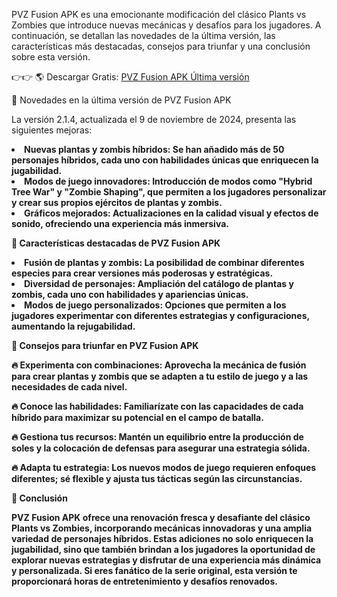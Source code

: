 PVZ Fusion APK es una emocionante modificación del clásico Plants vs Zombies que introduce nuevas mecánicas y desafíos para los jugadores. A continuación, se detallan las novedades de la última versión, las características más destacadas, consejos para triunfar y una conclusión sobre esta versión.

👉👉 🌎 Descargar Gratis: [PVZ Fusion APK Última versión](https://modhehe.com/pvz-fusion/)


🌟 Novedades en la última versión de PVZ Fusion APK


La versión 2.1.4, actualizada el 9 de noviembre de 2024, presenta las siguientes mejoras:

<li><strong> Nuevas plantas y zombis híbridos: Se han añadido más de 50 personajes híbridos, cada uno con habilidades únicas que enriquecen la jugabilidad. 


<li><strong> Modos de juego innovadores: Introducción de modos como "Hybrid Tree War" y "Zombie Shaping", que permiten a los jugadores personalizar y crear sus propios ejércitos de plantas y zombis. 


<li><strong> Gráficos mejorados: Actualizaciones en la calidad visual y efectos de sonido, ofreciendo una experiencia más inmersiva. 


🌟 Características destacadas de PVZ Fusion APK



<li><strong> Fusión de plantas y zombis: La posibilidad de combinar diferentes especies para crear versiones más poderosas y estratégicas. 


<li><strong> Diversidad de personajes: Ampliación del catálogo de plantas y zombis, cada uno con habilidades y apariencias únicas. 


<li><strong> Modos de juego personalizados: Opciones que permiten a los jugadores experimentar con diferentes estrategias y configuraciones, aumentando la rejugabilidad. 


🌟 Consejos para triunfar en PVZ Fusion APK


🔥 Experimenta con combinaciones: Aprovecha la mecánica de fusión para crear plantas y zombis que se adapten a tu estilo de juego y a las necesidades de cada nivel.

🔥 Conoce las habilidades: Familiarízate con las capacidades de cada híbrido para maximizar su potencial en el campo de batalla.

🔥 Gestiona tus recursos: Mantén un equilibrio entre la producción de soles y la colocación de defensas para asegurar una estrategia sólida.

🔥 Adapta tu estrategia: Los nuevos modos de juego requieren enfoques diferentes; sé flexible y ajusta tus tácticas según las circunstancias.


🌟 Conclusión


PVZ Fusion APK ofrece una renovación fresca y desafiante del clásico Plants vs Zombies, incorporando mecánicas innovadoras y una amplia variedad de personajes híbridos. Estas adiciones no solo enriquecen la jugabilidad, sino que también brindan a los jugadores la oportunidad de explorar nuevas estrategias y disfrutar de una experiencia más dinámica y personalizada. Si eres fanático de la serie original, esta versión te proporcionará horas de entretenimiento y desafíos renovados.
